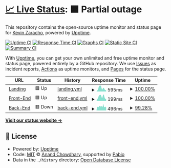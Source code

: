 # [📈 Live Status](https://kevinzaracho.com): <!--live status--> **🟧 Partial outage**

This repository contains the open-source uptime monitor and status page for [Kevin Zaracho](kevinzaracho.com), powered by [Upptime](https://github.com/upptime/upptime).

[![Uptime CI](https://github.com/kenzaflow/grow2on-uptime/workflows/Uptime%20CI/badge.svg)](https://github.com/kenzaflow/grow2on-uptime/actions?query=workflow%3A%22Uptime+CI%22)
[![Response Time CI](https://github.com/kenzaflow/grow2on-uptime/workflows/Response%20Time%20CI/badge.svg)](https://github.com/kenzaflow/grow2on-uptime/actions?query=workflow%3A%22Response+Time+CI%22)
[![Graphs CI](https://github.com/kenzaflow/grow2on-uptime/workflows/Graphs%20CI/badge.svg)](https://github.com/kenzaflow/grow2on-uptime/actions?query=workflow%3A%22Graphs+CI%22)
[![Static Site CI](https://github.com/kenzaflow/grow2on-uptime/workflows/Static%20Site%20CI/badge.svg)](https://github.com/kenzaflow/grow2on-uptime/actions?query=workflow%3A%22Static+Site+CI%22)
[![Summary CI](https://github.com/kenzaflow/grow2on-uptime/workflows/Summary%20CI/badge.svg)](https://github.com/kenzaflow/grow2on-uptime/actions?query=workflow%3A%22Summary+CI%22)

With [Upptime](https://upptime.js.org), you can get your own unlimited and free uptime monitor and status page, powered entirely by a GitHub repository. We use [Issues](https://github.com/kenzaflow/grow2on-uptime/issues) as incident reports, [Actions](https://github.com/kenzaflow/grow2on-uptime/actions) as uptime monitors, and [Pages](https://kevinzaracho.com) for the status page.

<!--start: status pages-->
<!-- This summary is generated by Upptime (https://github.com/upptime/upptime) -->
<!-- Do not edit this manually, your changes will be overwritten -->
<!-- prettier-ignore -->
| URL | Status | History | Response Time | Uptime |
| --- | ------ | ------- | ------------- | ------ |
| <img alt="" src="https://icons.duckduckgo.com/ip3/grow2on.com.ico" height="13"> [Landing](https://grow2on.com/) | 🟩 Up | [landing.yml](https://github.com/kenzaflow/grow2on-uptime/commits/HEAD/history/landing.yml) | <details><summary><img alt="Response time graph" src="./graphs/landing/response-time-week.png" height="20"> 595ms</summary><br><a href="https://www.kevinzaracho.com/history/landing"><img alt="Response time 1406" src="https://img.shields.io/endpoint?url=https%3A%2F%2Fraw.githubusercontent.com%2Fkenzaflow%2Fgrow2on-uptime%2FHEAD%2Fapi%2Flanding%2Fresponse-time.json"></a><br><a href="https://www.kevinzaracho.com/history/landing"><img alt="24-hour response time 256" src="https://img.shields.io/endpoint?url=https%3A%2F%2Fraw.githubusercontent.com%2Fkenzaflow%2Fgrow2on-uptime%2FHEAD%2Fapi%2Flanding%2Fresponse-time-day.json"></a><br><a href="https://www.kevinzaracho.com/history/landing"><img alt="7-day response time 595" src="https://img.shields.io/endpoint?url=https%3A%2F%2Fraw.githubusercontent.com%2Fkenzaflow%2Fgrow2on-uptime%2FHEAD%2Fapi%2Flanding%2Fresponse-time-week.json"></a><br><a href="https://www.kevinzaracho.com/history/landing"><img alt="30-day response time 1689" src="https://img.shields.io/endpoint?url=https%3A%2F%2Fraw.githubusercontent.com%2Fkenzaflow%2Fgrow2on-uptime%2FHEAD%2Fapi%2Flanding%2Fresponse-time-month.json"></a><br><a href="https://www.kevinzaracho.com/history/landing"><img alt="1-year response time 1406" src="https://img.shields.io/endpoint?url=https%3A%2F%2Fraw.githubusercontent.com%2Fkenzaflow%2Fgrow2on-uptime%2FHEAD%2Fapi%2Flanding%2Fresponse-time-year.json"></a></details> | <details><summary><a href="https://www.kevinzaracho.com/history/landing">100.00%</a></summary><a href="https://www.kevinzaracho.com/history/landing"><img alt="All-time uptime 99.93%" src="https://img.shields.io/endpoint?url=https%3A%2F%2Fraw.githubusercontent.com%2Fkenzaflow%2Fgrow2on-uptime%2FHEAD%2Fapi%2Flanding%2Fuptime.json"></a><br><a href="https://www.kevinzaracho.com/history/landing"><img alt="24-hour uptime 100.00%" src="https://img.shields.io/endpoint?url=https%3A%2F%2Fraw.githubusercontent.com%2Fkenzaflow%2Fgrow2on-uptime%2FHEAD%2Fapi%2Flanding%2Fuptime-day.json"></a><br><a href="https://www.kevinzaracho.com/history/landing"><img alt="7-day uptime 100.00%" src="https://img.shields.io/endpoint?url=https%3A%2F%2Fraw.githubusercontent.com%2Fkenzaflow%2Fgrow2on-uptime%2FHEAD%2Fapi%2Flanding%2Fuptime-week.json"></a><br><a href="https://www.kevinzaracho.com/history/landing"><img alt="30-day uptime 99.91%" src="https://img.shields.io/endpoint?url=https%3A%2F%2Fraw.githubusercontent.com%2Fkenzaflow%2Fgrow2on-uptime%2FHEAD%2Fapi%2Flanding%2Fuptime-month.json"></a><br><a href="https://www.kevinzaracho.com/history/landing"><img alt="1-year uptime 99.93%" src="https://img.shields.io/endpoint?url=https%3A%2F%2Fraw.githubusercontent.com%2Fkenzaflow%2Fgrow2on-uptime%2FHEAD%2Fapi%2Flanding%2Fuptime-year.json"></a></details>
| <img alt="" src="https://icons.duckduckgo.com/ip3/integrador.grow2on.com.ico" height="13"> [Front-End](https://integrador.grow2on.com) | 🟩 Up | [front-end.yml](https://github.com/kenzaflow/grow2on-uptime/commits/HEAD/history/front-end.yml) | <details><summary><img alt="Response time graph" src="./graphs/front-end/response-time-week.png" height="20"> 199ms</summary><br><a href="https://www.kevinzaracho.com/history/front-end"><img alt="Response time 194" src="https://img.shields.io/endpoint?url=https%3A%2F%2Fraw.githubusercontent.com%2Fkenzaflow%2Fgrow2on-uptime%2FHEAD%2Fapi%2Ffront-end%2Fresponse-time.json"></a><br><a href="https://www.kevinzaracho.com/history/front-end"><img alt="24-hour response time 90" src="https://img.shields.io/endpoint?url=https%3A%2F%2Fraw.githubusercontent.com%2Fkenzaflow%2Fgrow2on-uptime%2FHEAD%2Fapi%2Ffront-end%2Fresponse-time-day.json"></a><br><a href="https://www.kevinzaracho.com/history/front-end"><img alt="7-day response time 199" src="https://img.shields.io/endpoint?url=https%3A%2F%2Fraw.githubusercontent.com%2Fkenzaflow%2Fgrow2on-uptime%2FHEAD%2Fapi%2Ffront-end%2Fresponse-time-week.json"></a><br><a href="https://www.kevinzaracho.com/history/front-end"><img alt="30-day response time 199" src="https://img.shields.io/endpoint?url=https%3A%2F%2Fraw.githubusercontent.com%2Fkenzaflow%2Fgrow2on-uptime%2FHEAD%2Fapi%2Ffront-end%2Fresponse-time-month.json"></a><br><a href="https://www.kevinzaracho.com/history/front-end"><img alt="1-year response time 194" src="https://img.shields.io/endpoint?url=https%3A%2F%2Fraw.githubusercontent.com%2Fkenzaflow%2Fgrow2on-uptime%2FHEAD%2Fapi%2Ffront-end%2Fresponse-time-year.json"></a></details> | <details><summary><a href="https://www.kevinzaracho.com/history/front-end">100.00%</a></summary><a href="https://www.kevinzaracho.com/history/front-end"><img alt="All-time uptime 100.00%" src="https://img.shields.io/endpoint?url=https%3A%2F%2Fraw.githubusercontent.com%2Fkenzaflow%2Fgrow2on-uptime%2FHEAD%2Fapi%2Ffront-end%2Fuptime.json"></a><br><a href="https://www.kevinzaracho.com/history/front-end"><img alt="24-hour uptime 100.00%" src="https://img.shields.io/endpoint?url=https%3A%2F%2Fraw.githubusercontent.com%2Fkenzaflow%2Fgrow2on-uptime%2FHEAD%2Fapi%2Ffront-end%2Fuptime-day.json"></a><br><a href="https://www.kevinzaracho.com/history/front-end"><img alt="7-day uptime 100.00%" src="https://img.shields.io/endpoint?url=https%3A%2F%2Fraw.githubusercontent.com%2Fkenzaflow%2Fgrow2on-uptime%2FHEAD%2Fapi%2Ffront-end%2Fuptime-week.json"></a><br><a href="https://www.kevinzaracho.com/history/front-end"><img alt="30-day uptime 100.00%" src="https://img.shields.io/endpoint?url=https%3A%2F%2Fraw.githubusercontent.com%2Fkenzaflow%2Fgrow2on-uptime%2FHEAD%2Fapi%2Ffront-end%2Fuptime-month.json"></a><br><a href="https://www.kevinzaracho.com/history/front-end"><img alt="1-year uptime 100.00%" src="https://img.shields.io/endpoint?url=https%3A%2F%2Fraw.githubusercontent.com%2Fkenzaflow%2Fgrow2on-uptime%2FHEAD%2Fapi%2Ffront-end%2Fuptime-year.json"></a></details>
| <img alt="" src="https://icons.duckduckgo.com/ip3/back.grow2on.com.ico" height="13"> [Back-End](https://back.grow2on.com:3102) | 🟥 Down | [back-end.yml](https://github.com/kenzaflow/grow2on-uptime/commits/HEAD/history/back-end.yml) | <details><summary><img alt="Response time graph" src="./graphs/back-end/response-time-week.png" height="20"> 496ms</summary><br><a href="https://www.kevinzaracho.com/history/back-end"><img alt="Response time 339" src="https://img.shields.io/endpoint?url=https%3A%2F%2Fraw.githubusercontent.com%2Fkenzaflow%2Fgrow2on-uptime%2FHEAD%2Fapi%2Fback-end%2Fresponse-time.json"></a><br><a href="https://www.kevinzaracho.com/history/back-end"><img alt="24-hour response time 421" src="https://img.shields.io/endpoint?url=https%3A%2F%2Fraw.githubusercontent.com%2Fkenzaflow%2Fgrow2on-uptime%2FHEAD%2Fapi%2Fback-end%2Fresponse-time-day.json"></a><br><a href="https://www.kevinzaracho.com/history/back-end"><img alt="7-day response time 496" src="https://img.shields.io/endpoint?url=https%3A%2F%2Fraw.githubusercontent.com%2Fkenzaflow%2Fgrow2on-uptime%2FHEAD%2Fapi%2Fback-end%2Fresponse-time-week.json"></a><br><a href="https://www.kevinzaracho.com/history/back-end"><img alt="30-day response time 372" src="https://img.shields.io/endpoint?url=https%3A%2F%2Fraw.githubusercontent.com%2Fkenzaflow%2Fgrow2on-uptime%2FHEAD%2Fapi%2Fback-end%2Fresponse-time-month.json"></a><br><a href="https://www.kevinzaracho.com/history/back-end"><img alt="1-year response time 339" src="https://img.shields.io/endpoint?url=https%3A%2F%2Fraw.githubusercontent.com%2Fkenzaflow%2Fgrow2on-uptime%2FHEAD%2Fapi%2Fback-end%2Fresponse-time-year.json"></a></details> | <details><summary><a href="https://www.kevinzaracho.com/history/back-end">99.28%</a></summary><a href="https://www.kevinzaracho.com/history/back-end"><img alt="All-time uptime 98.03%" src="https://img.shields.io/endpoint?url=https%3A%2F%2Fraw.githubusercontent.com%2Fkenzaflow%2Fgrow2on-uptime%2FHEAD%2Fapi%2Fback-end%2Fuptime.json"></a><br><a href="https://www.kevinzaracho.com/history/back-end"><img alt="24-hour uptime 96.39%" src="https://img.shields.io/endpoint?url=https%3A%2F%2Fraw.githubusercontent.com%2Fkenzaflow%2Fgrow2on-uptime%2FHEAD%2Fapi%2Fback-end%2Fuptime-day.json"></a><br><a href="https://www.kevinzaracho.com/history/back-end"><img alt="7-day uptime 99.28%" src="https://img.shields.io/endpoint?url=https%3A%2F%2Fraw.githubusercontent.com%2Fkenzaflow%2Fgrow2on-uptime%2FHEAD%2Fapi%2Fback-end%2Fuptime-week.json"></a><br><a href="https://www.kevinzaracho.com/history/back-end"><img alt="30-day uptime 97.67%" src="https://img.shields.io/endpoint?url=https%3A%2F%2Fraw.githubusercontent.com%2Fkenzaflow%2Fgrow2on-uptime%2FHEAD%2Fapi%2Fback-end%2Fuptime-month.json"></a><br><a href="https://www.kevinzaracho.com/history/back-end"><img alt="1-year uptime 98.03%" src="https://img.shields.io/endpoint?url=https%3A%2F%2Fraw.githubusercontent.com%2Fkenzaflow%2Fgrow2on-uptime%2FHEAD%2Fapi%2Fback-end%2Fuptime-year.json"></a></details>

<!--end: status pages-->

[**Visit our status website →**](https://kevinzaracho.com)

## 📄 License

- Powered by: [Upptime](https://github.com/upptime/upptime)
- Code: [MIT](./LICENSE) © [Anand Chowdhary](https://anandchowdhary.com), supported by [Pabio](https://pabio.com)
- Data in the `./history` directory: [Open Database License](https://opendatacommons.org/licenses/odbl/1-0/)
